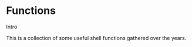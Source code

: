 Functions
=======

Intro

This is a collection of some useful shell functions gathered
over the years.
